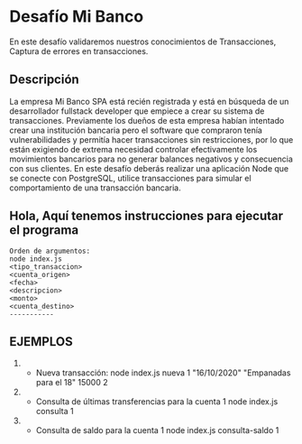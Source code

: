 # Desafío Mi Banco

   En este desafío validaremos nuestros conocimientos de Transacciones, Captura de errores en transacciones.

## Descripción

   La empresa Mi Banco SPA está recién registrada y está en búsqueda de un desarrollador fullstack developer que empiece a crear su sistema de transacciones. Previamente los dueños de esta empresa habían intentado crear una institución bancaria pero el software que compraron tenía vulnerabilidades y permitía hacer transacciones sin restricciones, por lo que están exigiendo de extrema necesidad controlar efectivamente los movimientos bancarios para no generar balances negativos y consecuencia con sus clientes.
   En este desafío deberás realizar una aplicación Node que se conecte con PostgreSQL, utilice transacciones para simular el comportamiento de una transacción bancaria.

## Hola, Aquí tenemos instrucciones para ejecutar el programa

    Orden de argumentos:
    node index.js 
    <tipo_transaccion> 
    <cuenta_origen> 
    <fecha> 
    <descripcion> 
    <monto> 
    <cuenta_destino> 
    -----------

## EJEMPLOS

1. - Nueva transacción:
    node index.js nueva 1 "16/10/2020" "Empanadas para el 18" 15000 2

2. - Consulta de últimas transferencias para la cuenta 1
    node index.js consulta 1

3. - Consulta de saldo para la cuenta 1
    node index.js consulta-saldo 1
